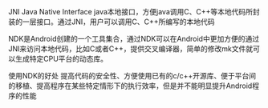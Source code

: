 JNI Java Native Interface java本地接口，方便java调用C、C++等本地代码所封装的一层接口。通过JNI，用户可以调用C、C++所编写的本地代码

NDK是Android创建的一个工具集合，通过NDK可以在Android中更加方便的通过JNI来访问本地代码，比如C或者C++，提供交叉编译器，简单的修改mk文件就可以生成特定CPU平台的动态库。

使用NDK的好处
	提高代码的安全性、方便使用已有的c/c++开源库、便于平台间的移植、提高程序在某些特定情形下的执行效率，但是并不能明显提升Android程序的性能